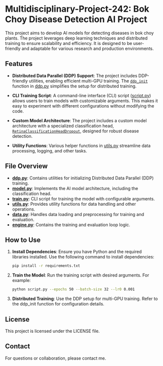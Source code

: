 # Multidisciplinary-Project-242: Bok Choy Disease Detection AI Project

This project aims to develop AI models for detecting diseases in bok choy plants. The project leverages deep learning techniques and distributed training to ensure scalability and efficiency. It is designed to be user-friendly and adaptable for various research and production environments.

## Features

- **Distributed Data Parallel (DDP) Support**: The project includes DDP-friendly utilities, enabling efficient multi-GPU training. The [`ddp_init`](ddp.py) function in [ddp.py](ddp.py) simplifies the setup for distributed training.

- **CLI Training Script**: A command-line interface (CLI) script ([script.py](script.py)) allows users to train models with customizable arguments. This makes it easy to experiment with different configurations without modifying the code.

- **Custom Model Architecture**: The project includes a custom model architecture with a specialized classification head, [`RetinaClassificationHeadDropout`](model.py), designed for robust disease detection.

- **Utility Functions**: Various helper functions in [utils.py](utils.py) streamline data processing, logging, and other tasks.

## File Overview

- **[ddp.py](ddp.py)**: Contains utilities for initializing Distributed Data Parallel (DDP) training.
- **[model.py](model.py)**: Implements the AI model architecture, including the classification head.
- **[train.py](train.py)**: CLI script for training the model with configurable arguments.
- **[utils.py](utils.py)**: Provides utility functions for data handling and other operations.
- **[data.py](data.py)**: Handles data loading and preprocessing for training and evaluation.
- **[engine.py](engine.py)**: Contains the training and evaluation loop logic.

## How to Use

1. **Install Dependencies**: Ensure you have Python and the required libraries installed. Use the following command to install dependencies:
    ```sh
    pip install -r requirements.txt
    ```

2. **Train the Model**: Run the training script with desired arguments. For example:
    ```sh
    python script.py --epochs 50 --batch-size 32 --lr0 0.001
    ```

3. **Distributed Training**: Use the DDP setup for multi-GPU training. Refer to the ddp_init function for configuration details.

## License
This project is licensed under the LICENSE file.

## Contact
For questions or collaboration, please contact me. 
